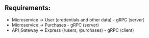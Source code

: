 ## Requirements:
- Microservice -> User (credentials and other data) - gRPC (server)
- Microservice -> Purchases - gRPC (server)
- API_Gateway -> Express (/users, /purchases) - gRPC (client)